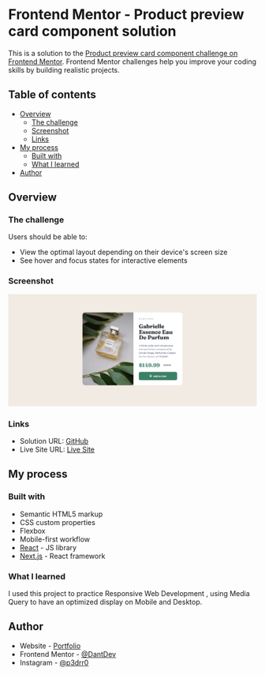 # Frontend Mentor - Product preview card component solution

This is a solution to the [Product preview card component challenge on Frontend Mentor](https://www.frontendmentor.io/challenges/product-preview-card-component-GO7UmttRfa). Frontend Mentor challenges help you improve your coding skills by building realistic projects.

## Table of contents

- [Overview](#overview)
  - [The challenge](#the-challenge)
  - [Screenshot](#screenshot)
  - [Links](#links)
- [My process](#my-process)
  - [Built with](#built-with)
  - [What I learned](#what-i-learned)
- [Author](#author)

## Overview

### The challenge

Users should be able to:

- View the optimal layout depending on their device's screen size
- See hover and focus states for interactive elements

### Screenshot

![](Screenshot.png)

### Links

- Solution URL: [GitHub](https://github.com/DantDev/Product-preview)
- Live Site URL: [Live Site](https://sweet-puffpuff-f79ddf.netlify.app/)

## My process

### Built with

- Semantic HTML5 markup
- CSS custom properties
- Flexbox
- Mobile-first workflow
- [React](https://reactjs.org/) - JS library
- [Next.js](https://nextjs.org/) - React framework

### What I learned

I used this project to practice Responsive Web Development , using Media Query to have an optimized display on Mobile and Desktop.

## Author

- Website - [Portfolio](https://wondrous-chaja-b0f2e7.netlify.app/)
- Frontend Mentor - [@DantDev](https://www.frontendmentor.io/profile/DantDev)
- Instagram - [@p3drr0](https://www.instagram.com/p3drr0)
